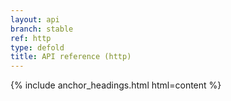 ```yaml
---
layout: api
branch: stable
ref: http
type: defold
title: API reference (http)
---
```

{% include anchor_headings.html html=content %}